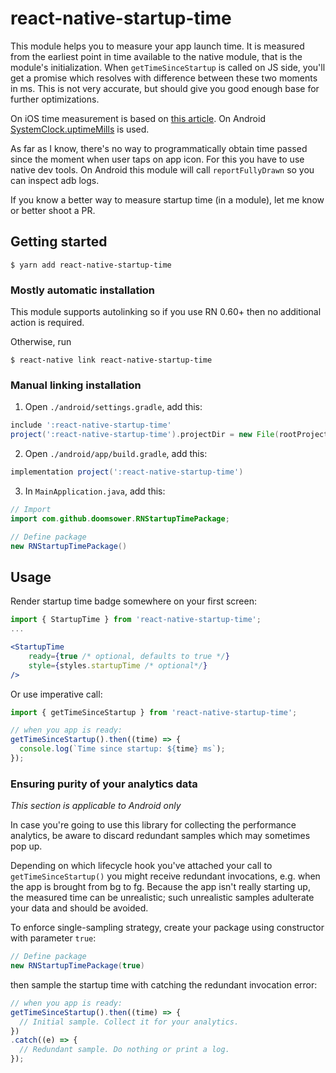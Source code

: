 # react-native-startup-time

This module helps you to measure your app launch time. It is measured from the earliest point in time available to the native module, that is the module's initialization. When `getTimeSinceStartup` is called on JS side, you'll get a promise which resolves with difference between these two moments in ms. This is not very accurate, but should give you good enough base for further optimizations.

On iOS time measurement is based on [this article](https://medium.com/@michael.eisel/measuring-your-ios-apps-pre-main-time-in-the-wild-98197f3d95b4). On Android [SystemClock.uptimeMills](https://developer.android.com/reference/android/os/SystemClock.html) is used.

As far as I know, there's no way to programmatically obtain time passed since the moment when user taps on app icon. For this you have to use native dev tools. On Android this module will call `reportFullyDrawn` so you can inspect adb logs.

If you know a better way to measure startup time (in a module), let me know or better shoot a PR.

## Getting started

`$ yarn add react-native-startup-time`

### Mostly automatic installation

This module supports autolinking so if you use RN 0.60+ then no additional action is required.

Otherwise, run

`$ react-native link react-native-startup-time`

### Manual linking installation

1. Open `./android/settings.gradle`, add this:

```gradle
include ':react-native-startup-time'
project(':react-native-startup-time').projectDir = new File(rootProject.projectDir, '../node_modules/react-native-startup-time/android')
```

2. Open `./android/app/build.gradle`, add this:

```gradle
implementation project(':react-native-startup-time')
```

3. In `MainApplication.java`, add this:

```java
// Import
import com.github.doomsower.RNStartupTimePackage;

// Define package
new RNStartupTimePackage()
```

## Usage

Render startup time badge somewhere on your first screen:

```jsx
import { StartupTime } from 'react-native-startup-time';
...

<StartupTime
    ready={true /* optional, defaults to true */}
    style={styles.startupTime /* optional*/}
/>

```

Or use imperative call:

```jsx
import { getTimeSinceStartup } from 'react-native-startup-time';

// when you app is ready:
getTimeSinceStartup().then((time) => {
  console.log(`Time since startup: ${time} ms`);
});
```

### Ensuring purity of your analytics data

_This section is applicable to Android only_

In case you're going to use this library for collecting the performance analytics, be aware to discard redundant samples which may sometimes pop up.

Depending on which lifecycle hook you've attached your call to `getTimeSinceStartup()` you might receive redundant invocations, e.g. when the app is brought from bg to fg. Because the app isn't really starting up, the measured time can be unrealistic; such unrealistic samples adulterate your data and should be avoided.

To enforce single-sampling strategy, create your package using constructor with parameter `true`:
```java
// Define package
new RNStartupTimePackage(true)
```
then sample the startup time with catching the redundant invocation error:
```jsx
// when you app is ready:
getTimeSinceStartup().then((time) => {
  // Initial sample. Collect it for your analytics.
})
.catch((e) => {
  // Redundant sample. Do nothing or print a log.
});
```